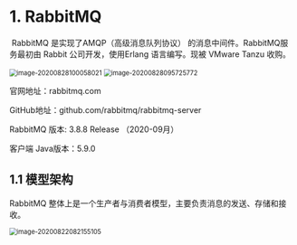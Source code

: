 # 1. RabbitMQ

​	RabbitMQ 是实现了AMQP（高级消息队列协议） 的消息中间件。RabbitMQ服务最初由 Rabbit 公司开发，使用Erlang 语言编写。现被 VMware Tanzu 收购。

<img src="https://gitee.com/Jackpotsss/pic_go/raw/master/img/image-20200828100058021.png" alt="image-20200828100058021" style="zoom:80%;" />

<img src="https://gitee.com/Jackpotsss/pic_go/raw/master/img/image-20200828095725772.png" alt="image-20200828095725772" style="zoom:80%;" />



官网地址：rabbitmq.com

GitHub地址：github.com/rabbitmq/rabbitmq-server

RabbitMQ 版本: 3.8.8 Release （2020-09月）

客户端 Java版本：5.9.0 

## 1.1 模型架构

RabbitMQ 整体上是一个生产者与消费者模型，主要负责消息的发送、存储和接收。

<img src="https://gitee.com/Jackpotsss/pic_go/raw/master/img/image-20200822082155105.png" alt="image-20200822082155105" style="zoom:80%;" />

